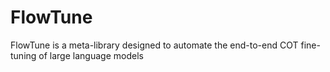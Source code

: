 # FlowTune
FlowTune is a meta-library designed to automate the end-to-end COT fine-tuning of large language models 

